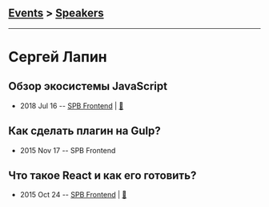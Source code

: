 ## [Events](../README.md) > [Speakers](../speakers.md)
---

# Сергей Лапин

## Обзор экосистемы JavaScript
- 2018 Jul 16 -- [SPB Frontend](https://youtu.be/HHuRlxVX77o?t=26m59s)  | [:notebook:](https://goo.gl/YYvWYR)  
## Как сделать плагин на Gulp?
- 2015 Nov 17 -- SPB Frontend    
## Что такое React и как его готовить?
- 2015 Oct 24 -- [SPB Frontend](https://www.youtube.com/watch?v=vsnvmJ8fnCk&t=228s)  | [:notebook:](http://slides.com/sergeylapin/deck/fullscreen?token=YhozYvuX#/)  
